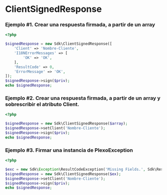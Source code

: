 # ClientSignedResponse

### Ejemplo \#1. Crear una respuesta firmada, a partir de un array

```php
<?php

$signedResponse = new Sdk\ClientSignedResponse([
    'Client' => 'Nombre-Cliente',
    'I18NErrorMessages' => [
        'OK' => 'OK',
    ],
    'ResultCode' => 0,
    'ErrorMessage' => 'OK',
]);
$signedResponse->sign($priv);
echo $signedResponse;
```

### Ejemplo \#2. Crear una respuesta firmada, a partir de un array y sobrescribir el atributo Client.

```php
<?php

$signedResponse = new Sdk\ClientSignedResponse($array);
$signedResponse->setClient('Nombre-Cliente');
$signedResponse->sign($priv);
echo $signedResponse;
```

### Ejemplo \#3. Firmar una instancia de PlexoException

```php
<?php

$exc = new Sdk\Exception\ResultCodeException('Missing Fields.', Sdk\ResultCode::MISSING_FIELDS);
$signedResponse = new Sdk\ClientSignedResponse($ex);
$signedResponse->setClient('Nombre-Cliente');
$signedResponse->sign($priv);
echo $signedResponse;
```
